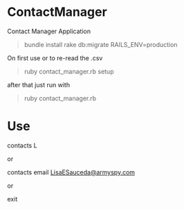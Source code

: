 # ContactManager
Contact Manager Application

> bundle install
> rake db:migrate RAILS_ENV=production

On first use or to re-read the .csv 
> ruby contact_manager.rb setup

after that just run with
> ruby contact_manager.rb

# Use

contacts L

or

contacts email LisaESauceda@armyspy.com

or 

exit





